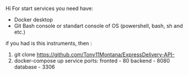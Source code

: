 Hi For start services you need have:
- Docker desktop
- Git Bash console or standart console of OS (powershell, bash, sh and etc.)

if you had is this instruments, then :
1) git clone https://github.com/Tony11Montana/ExpressDelivery-API-
2) docker-compose up
service ports:
fronted - 80
backend - 8080
database - 3306

